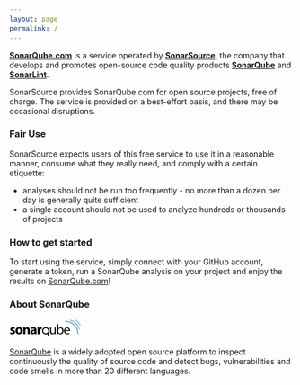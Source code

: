```yaml
---
layout: page
permalink: /
---
```


**[SonarQube.com](https://sonarqube.com)** is a service operated by **[SonarSource](http://www.sonarsource.com)**, the company that develops and promotes open-source code quality products **[SonarQube](http://www.sonarqube.org)** and **[SonarLint](http://www.sonarlint.org)**.

SonarSource provides SonarQube.com for open source projects, free of charge. The service is provided on a best-effort basis, and there may be occasional disruptions.

### Fair Use

SonarSource expects users of this free service to use it in a reasonable manner, consume what they really need, and comply with a certain etiquette:

- analyses should not be run too frequently - no more than a dozen per day is generally quite sufficient
- a single account should not be used to analyze hundreds or thousands of projects

### How to get started

To start using the service, simply connect with your GitHub account, generate a token, run a SonarQube analysis on your project and enjoy the results on [SonarQube.com](https://sonarqube.com)!

### About SonarQube

![SonarQube](/images/sonarqube_black_128px.png)

[SonarQube](http://www.sonarqube.org) is a widely adopted open source platform to inspect continuously the
quality of source code and detect bugs, vulnerabilities and code smells in more
than 20 different languages.
